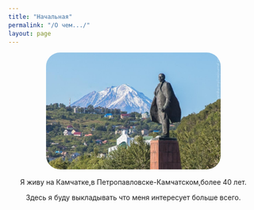 ```yaml
---
title: "Начальная"
permalink: "/О чем.../"
layout: page
---
```


<style>
p {
  text-align: center
}
img {
    text-align: center; 
    width: 70%;
    border-radius: 28px;
    border-radius: 28px;
}
</style>
![](/assets/img/lenin.jpg)

<p>Я живу на Камчатке,в Петропавловске-Камчатском,более 40 лет.</p>
<p>Здесь я буду выкладывать что меня интересует больше всего.</p>




